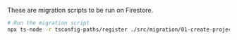 These are migration scripts to be run on Firestore.


```bash
# Run the migration script
npx ts-node -r tsconfig-paths/register ./src/migration/01-create-project-usage-documents.ts
```